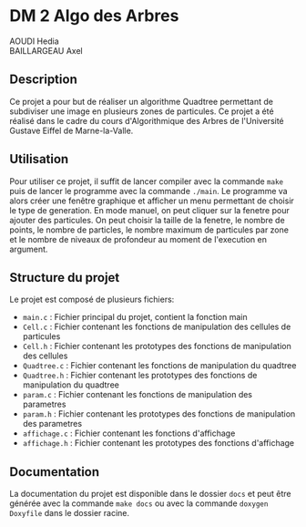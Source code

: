 # DM 2 Algo des Arbres

AOUDI Hedia<br>
BAILLARGEAU Axel

## Description

Ce projet a pour but de réaliser un algorithme Quadtree permettant de subdiviser une image en plusieurs zones de particules. Ce projet a été réalisé dans le cadre du cours d'Algorithmique des Arbres de l'Université Gustave Eiffel de Marne-la-Valle.

## Utilisation

Pour utiliser ce projet, il suffit de lancer compiler avec la commande `make` puis de lancer le programme avec la commande `./main`. Le programme va alors créer une fenêtre graphique et afficher un menu permettant de choisir le type de generation. En mode manuel, on peut cliquer sur la fenetre pour ajouter des particules. On peut choisir la taille de la fenetre, le nombre de points, le nombre de particles, le nombre maximum de particules par zone et le nombre de niveaux de profondeur au moment de l'execution en argument.

## Structure du projet

Le projet est composé de plusieurs fichiers:

- `main.c` : Fichier principal du projet, contient la fonction main
- `Cell.c` : Fichier contenant les fonctions de manipulation des cellules de particules
- `Cell.h` : Fichier contenant les prototypes des fonctions de manipulation des cellules
- `Quadtree.c` : Fichier contenant les fonctions de manipulation du quadtree
- `Quadtree.h` : Fichier contenant les prototypes des fonctions de manipulation du quadtree
- `param.c` : Fichier contenant les fonctions de manipulation des parametres
- `param.h` : Fichier contenant les prototypes des fonctions de manipulation des parametres
- `affichage.c` : Fichier contenant les fonctions d'affichage
- `affichage.h` : Fichier contenant les prototypes des fonctions d'affichage

## Documentation

La documentation du projet est disponible dans le dossier `docs` et peut être générée avec la commande `make docs` ou avec la commande `doxygen Doxyfile` dans le dossier racine.
